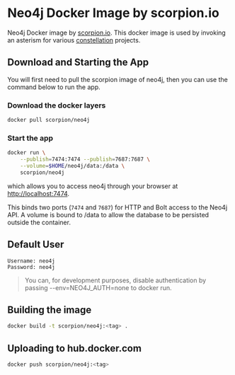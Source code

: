 # Neo4j Docker Image by scorpion.io

Neo4j Docker image by [scorpion.io](https://scorpion.io). This docker image is used by invoking an asterism for various [constellation](https://constellations.sh/) projects.

## Download and Starting the App

You will first need to pull the scorpion image of neo4j, then you can use the command below to run the app.

### Download the docker layers

```bash
docker pull scorpion/neo4j
```

### Start the app

```bash
docker run \
    --publish=7474:7474 --publish=7687:7687 \
    --volume=$HOME/neo4j/data:/data \
    scorpion/neo4j
```

which allows you to access neo4j through your browser at <http://localhost:7474>.

This binds two ports (`7474` and `7687`) for HTTP and Bolt access to the Neo4j API. A volume is bound to /data to allow the database to be persisted outside the container.

## Default User

    Username: neo4j
    Password: neo4j

> You can, for development purposes, disable authentication by passing --env=NEO4J_AUTH=none to docker run.

## Building the image

```bash
docker build -t scorpion/neo4j:<tag> .
```

## Uploading to hub.docker.com

```bash
docker push scorpion/neo4j:<tag>
```
